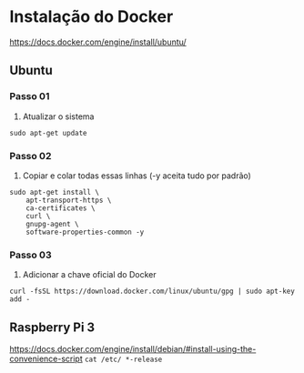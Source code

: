 # Instalação do Docker
https://docs.docker.com/engine/install/ubuntu/

## Ubuntu
###  Passo 01
1. Atualizar o sistema <br>
```
sudo apt-get update
```
  
### Passo 02
1. Copiar e colar todas essas linhas (-y aceita tudo por padrão) <br>
```
sudo apt-get install \
    apt-transport-https \
    ca-certificates \
    curl \
    gnupg-agent \
    software-properties-common -y
```

### Passo 03
1. Adicionar a chave oficial do Docker<br>
```
curl -fsSL https://download.docker.com/linux/ubuntu/gpg | sudo apt-key add -
```

## Raspberry Pi 3
https://docs.docker.com/engine/install/debian/#install-using-the-convenience-script
```cat /etc/ *-release```

